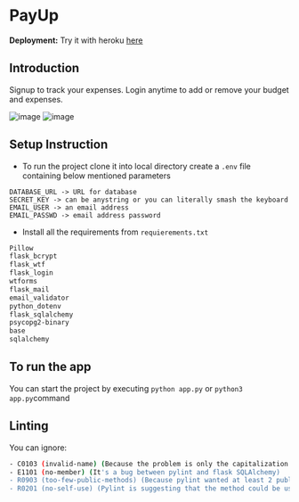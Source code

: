 # PayUp

**Deployment:** Try it with heroku [here](http://payup-sprint-2.herokuapp.com/login)

## Introduction
Signup to track your expenses. Login anytime to add or remove your budget and expenses.

![image](https://user-images.githubusercontent.com/89946346/144693501-80aaeec4-3f3a-43a5-a4c8-3ef908506f60.png)
![image](https://user-images.githubusercontent.com/89946346/144693511-ade995ec-7917-4c37-8b4b-cfbe4a9fa07e.png)

## Setup Instruction
- To run the project clone it into local directory create a ```.env``` file containing below mentioned parameters
```
DATABASE_URL -> URL for database
SECRET_KEY -> can be anystring or you can literally smash the keyboard
EMAIL_USER -> an email address
EMAIL_PASSWD -> email address password
```
- Install all the requirements from ```requierements.txt```
```bash 
Pillow
flask_bcrypt
flask_wtf
flask_login
wtforms
flask_mail
email_validator
python_dotenv
flask_sqlalchemy
psycopg2-binary
base
sqlalchemy
```

## To run the app
You can start the project by executing ```python app.py``` or ```python3 app.py```command

## Linting
You can ignore: 
``` bash
- C0103 (invalid-name) (Because the problem is only the capitalization of variable name)
- E1101 (no-member) (It's a bug between pylint and flask SQLAlchemy)
- R0903 (too-few-public-methods) (Because pylint wanted at least 2 public method for each class)
- R0201 (no-self-use) (Pylint is suggesting that the method could be used as a static function instead)
```